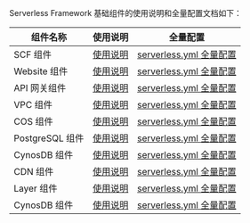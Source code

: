 Serverless Framework 基础组件的使用说明和全量配置文档如下：

| 组件名称                   |使用说明|    全量配置                           |  
| ----------------------- |----------| ------------------------ | 
| SCF 组件     |[使用说明](https://github.com/serverless-components/tencent-scf/blob/master/README.md)| [serverless.yml 全量配置](https://github.com/serverless-components/tencent-scf/blob/master/docs/configure.md)         |
| Website 组件  |[使用说明](https://github.com/serverless-components/tencent-website/blob/master/README.md)|[serverless.yml 全量配置](https://github.com/serverless-components/tencent-website/blob/master/docs/configure.md)|      
| API 网关组件    |[使用说明](https://github.com/serverless-components/tencent-apigateway/blob/master/README.md) | [serverless.yml 全量配置](https://github.com/serverless-components/tencent-apigateway/blob/master/docs/configure.md)                |      
| VPC 组件    |[使用说明](https://github.com/serverless-components/tencent-vpc/blob/master/README.md) | [serverless.yml 全量配置](https://github.com/serverless-components/tencent-vpc/blob/master/docs/configure.md)          |      
| COS 组件    |[使用说明](https://github.com/serverless-components/tencent-cos/blob/master/README.md) | [serverless.yml 全量配置](https://github.com/serverless-components/tencent-cos/blob/master/docs/configure.md)              |      
| PostgreSQL 组件   |[使用说明](https://github.com/serverless-components/tencent-postgresql/blob/master/README.md)| [serverless.yml 全量配置](https://github.com/serverless-components/tencent-postgresql/blob/master/docs/configure.md)         |      
| CynosDB 组件     |[使用说明](https://github.com/serverless-components/tencent-cynosdb/blob/master/README.md)| [serverless.yml 全量配置](https://github.com/serverless-components/tencent-cynosdb/blob/master/docs/configure.md)             |      
| CDN 组件 |[使用说明](https://github.com/serverless-components/tencent-cdn/blob/master/README.md)| [serverless.yml 全量配置](https://github.com/serverless-components/tencent-cdn/blob/master/example/serverless.yml)           |
| Layer 组件    |[使用说明](https://github.com/serverless-components/tencent-layer/blob/master/README.md)|[serverless.yml 全量配置](https://github.com/serverless-components/tencent-layer/blob/master/docs/configure.md)|
| CynosDB 组件    |[使用说明](https://github.com/serverless-components/tencent-cynosdb/blob/master/README.md)|[serverless.yml 全量配置](https://github.com/serverless-components/tencent-cynosdb/blob/master/docs/configure.md)|
